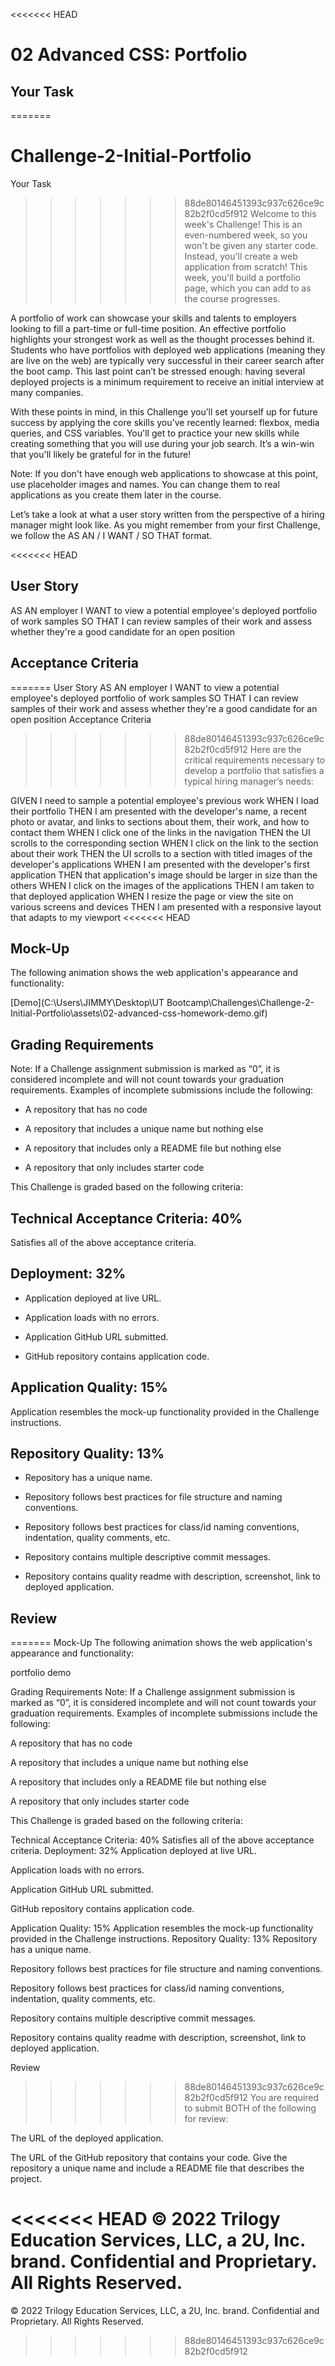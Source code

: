 <<<<<<< HEAD
# 02 Advanced CSS: Portfolio
## Your Task

=======
# Challenge-2-Initial-Portfolio

Your Task
>>>>>>> 88de80146451393c937c626ce9c82b2f0cd5f912
Welcome to this week's Challenge! This is an even-numbered week, so you won't be given any starter code. Instead, you'll create a web application from scratch! This week, you'll build a portfolio page, which you can add to as the course progresses.

A portfolio of work can showcase your skills and talents to employers looking to fill a part-time or full-time position. An effective portfolio highlights your strongest work as well as the thought processes behind it. Students who have portfolios with deployed web applications (meaning they are live on the web) are typically very successful in their career search after the boot camp. This last point can’t be stressed enough: having several deployed projects is a minimum requirement to receive an initial interview at many companies.

With these points in mind, in this Challenge you’ll set yourself up for future success by applying the core skills you've recently learned: flexbox, media queries, and CSS variables. You'll get to practice your new skills while creating something that you will use during your job search. It’s a win-win that you'll likely be grateful for in the future!

Note: If you don't have enough web applications to showcase at this point, use placeholder images and names. You can change them to real applications as you create them later in the course.

Let’s take a look at what a user story written from the perspective of a hiring manager might look like. As you might remember from your first Challenge, we follow the AS AN / I WANT / SO THAT format.

<<<<<<< HEAD
## User Story
AS AN employer
I WANT to view a potential employee's deployed portfolio of work samples
SO THAT I can review samples of their work and assess whether they're a good candidate for an open position

## Acceptance Criteria

=======
User Story
AS AN employer
I WANT to view a potential employee's deployed portfolio of work samples
SO THAT I can review samples of their work and assess whether they're a good candidate for an open position
Acceptance Criteria
>>>>>>> 88de80146451393c937c626ce9c82b2f0cd5f912
Here are the critical requirements necessary to develop a portfolio that satisfies a typical hiring manager’s needs:

GIVEN I need to sample a potential employee's previous work
WHEN I load their portfolio
THEN I am presented with the developer's name, a recent photo or avatar, and links to sections about them, their work, and how to contact them
WHEN I click one of the links in the navigation
THEN the UI scrolls to the corresponding section
WHEN I click on the link to the section about their work
THEN the UI scrolls to a section with titled images of the developer's applications
WHEN I am presented with the developer's first application
THEN that application's image should be larger in size than the others
WHEN I click on the images of the applications
THEN I am taken to that deployed application
WHEN I resize the page or view the site on various screens and devices
THEN I am presented with a responsive layout that adapts to my viewport
<<<<<<< HEAD
## Mock-Up
The following animation shows the web application's appearance and functionality:

[Demo](C:\Users\JIMMY\Desktop\UT Bootcamp\Challenges\Challenge-2-Initial-Portfolio\assets\02-advanced-css-homework-demo.gif)

## Grading Requirements
Note: If a Challenge assignment submission is marked as “0”, it is considered incomplete and will not count towards your graduation requirements. Examples of incomplete submissions include the following:

- A repository that has no code

- A repository that includes a unique name but nothing else

- A repository that includes only a README file but nothing else

- A repository that only includes starter code

This Challenge is graded based on the following criteria:

## Technical Acceptance Criteria: 40%
Satisfies all of the above acceptance criteria.
## Deployment: 32%
- Application deployed at live URL.

- Application loads with no errors.

- Application GitHub URL submitted.

- GitHub repository contains application code.

## Application Quality: 15%
Application resembles the mock-up functionality provided in the Challenge instructions.
## Repository Quality: 13%
- Repository has a unique name.

- Repository follows best practices for file structure and naming conventions.

- Repository follows best practices for class/id naming conventions, indentation, quality comments, etc.

- Repository contains multiple descriptive commit messages.

- Repository contains quality readme with description, screenshot, link to deployed application.

## Review
=======
Mock-Up
The following animation shows the web application's appearance and functionality:

portfolio demo

Grading Requirements
Note: If a Challenge assignment submission is marked as “0”, it is considered incomplete and will not count towards your graduation requirements. Examples of incomplete submissions include the following:

A repository that has no code

A repository that includes a unique name but nothing else

A repository that includes only a README file but nothing else

A repository that only includes starter code

This Challenge is graded based on the following criteria:

Technical Acceptance Criteria: 40%
Satisfies all of the above acceptance criteria.
Deployment: 32%
Application deployed at live URL.

Application loads with no errors.

Application GitHub URL submitted.

GitHub repository contains application code.

Application Quality: 15%
Application resembles the mock-up functionality provided in the Challenge instructions.
Repository Quality: 13%
Repository has a unique name.

Repository follows best practices for file structure and naming conventions.

Repository follows best practices for class/id naming conventions, indentation, quality comments, etc.

Repository contains multiple descriptive commit messages.

Repository contains quality readme with description, screenshot, link to deployed application.

Review
>>>>>>> 88de80146451393c937c626ce9c82b2f0cd5f912
You are required to submit BOTH of the following for review:

The URL of the deployed application.

The URL of the GitHub repository that contains your code. Give the repository a unique name and include a README file that describes the project.

<<<<<<< HEAD
© 2022 Trilogy Education Services, LLC, a 2U, Inc. brand. Confidential and Proprietary. All Rights Reserved.
=======
© 2022 Trilogy Education Services, LLC, a 2U, Inc. brand. Confidential and Proprietary. All Rights Reserved.
>>>>>>> 88de80146451393c937c626ce9c82b2f0cd5f912
